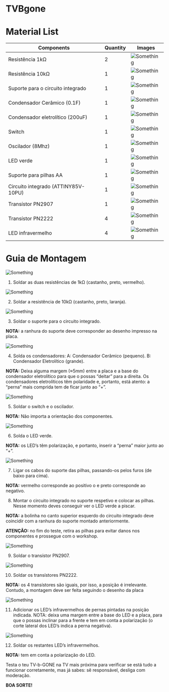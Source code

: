 ﻿# TVBgone


# Material List

| Components   							|			Quantity		|	Images 		|
|---------------------------------------|---------------------------|---------------|
| Resistência 1kΩ 						|				2			|![Something](images/resistencia_1k.jpg)|
| Resistência 10kΩ						|				1			|![Something](images/resistencia_10k.jpg)|
| Suporte para o circuito integrado		|				1			|![Something](images/Suporte_para_o_circuito_integrado.jpg)|
| Condensador Cerâmico		(0.1F)		|				1			|![Something](images/condensador-ceramico.jpg)|
| Condensador eletrolítico (200uF)		|				1			|![Something](images/condensador_eletrolitico.jpg)|
| Switch 								|				1			|![Something](images/switch.jpg)|
| Oscilador 	(8Mhz)					|				1			|![Something](images/oscilador.jpg)|
| LED verde 							|				1			|![Something](images/Led_verde.jpg)|
| Suporte para pilhas AA				|				1			|![Something](images/suporte_pilhas.jpg)|
| Circuito integrado (ATTINY85V-10PU)	|				1			|![Something](images/circuito_integrado.jpg)|
| Transístor PN2907 					|				1			|![Something](images/PN2907.jpg)|
| Transístor PN2222 					|				4			|![Something](images/PN2222.jpg)|
| LED infravermelho 					|				4			|![Something](images/Led_infravermelho.jpg)|



# Guia de Montagem

![Something](images/1.jpg)

1. Soldar as duas resistências de 1kΩ (castanho, preto, vermelho).

![Something](images/2.jpg)

2. Soldar a resistência de 10kΩ (castanho, preto, laranja).

![Something](images/3.jpg)

3. Soldar o suporte para o circuito integrado.

**NOTA:** a ranhura do suporte deve corresponder ao desenho impresso na placa.

![Something](images/4.jpg)

4. Solda os condensadores:
	A: Condensador Cerâmico (pequeno).
	B: Condensador Eletrolítico (grande).

**NOTA:** Deixa alguma margem (≈5mm) entre a placa e a base do condensador eletrolítico para que o possas “deitar” para a direita. Os condensadores eletrolíticos têm polaridade e, portanto, está atento: a “perna” mais comprida tem de ficar junto ao “+”. 


![Something](images/5.jpg)

5. Soldar o switch e o oscilador.

**NOTA:** Não importa a orientação dos componentes.

![Something](images/6.jpg)

6. Solda o LED verde. 

**NOTA:** os LED’s têm polarização, e portanto, inserir a “perna” maior junto ao “+”.

![Something](images/7.jpg)

7. Ligar os cabos do suporte das pilhas, passando-os pelos furos (de baixo para cima).

**NOTA:** vermelho corresponde ao positivo o e preto corresponde ao negativo.

8. Montar o circuito integrado no suporte respetivo e colocar as pilhas. Nesse momento deves conseguir ver o LED verde a piscar.

**NOTA:** a bolinha no canto superior esquerdo do circuito integrado deve coincidir com a ranhura do suporte montado anteriormente.

**ATENÇÃO:** no fim do teste, retira as pilhas para evitar danos nos componentes e prossegue com o workshop.

![Something](images/9.jpg)

9. Soldar o transístor PN2907.

![Something](images/10.jpg)

10. Soldar os transístores PN2222.

**NOTA:** os 4 transístores são iguais, por isso, a posição é irrelevante. Contudo, a montagem deve ser feita seguindo o desenho da placa

![Something](images/11.jpg)

11. Adicionar os LED’s infravermelhos de pernas pintadas na posição indicada. NOTA: deixa uma margem entre a base do LED e a placa, para que o possas inclinar para a frente e tem em conta a polarização (o corte lateral dos LED’s indica a perna negativa).

![Something](images/12.jpg)

12. Soldar os restantes LED’s infravermelhos.

**NOTA:** tem em conta a polarização do LED.

Testa o teu TV-b-GONE na TV mais próxima para verificar se está tudo a funcionar corretamente, mas já sabes: sê responsável, desliga com moderação.

**BOA SORTE!**

